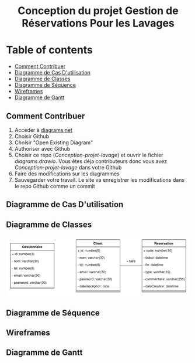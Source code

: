 <h1 align=center>Conception du projet Gestion de Réservations Pour les Lavages</h1>

# Table of contents

- [Comment Contribuer](#comment-contribuer)
- [Diagramme de Cas D'utilisation](#diagramme-de-cas-dutilisation)
- [Diagramme de Classes](#diagramme-de-classes)
- [Diagramme de Séquence](#diagramme-de-squence)
- [Wireframes](#wireframes)
- [Diagramme de Gantt](#diagramme-de-gantt)


## Comment Contribuer
1. Accéder à [diagrams.net](https://app.diagrams.net/)
2. Choisir Github
3. Choisir "Open Existing Diagram"
4. Authoriser avec Github
5. Choisir ce repo (_Conception-projet-lavage_) et ouvrir le fichier _diagrams.drawio_. Vous êtes déja contributeurs donc vous avez _Conception-projet-lavage_ dans votre Github
6. Faire des modifications sur les diagrammes
7. Sauvegarder votre travail. Le site va enregistrer les modifications dans le repo Github comme un commit

## Diagramme de Cas D'utilisation

## Diagramme de Classes
![class diagram](/diagrams/class%20diagram.png)

## Diagramme de Séquence

## Wireframes

## Diagramme de Gantt
